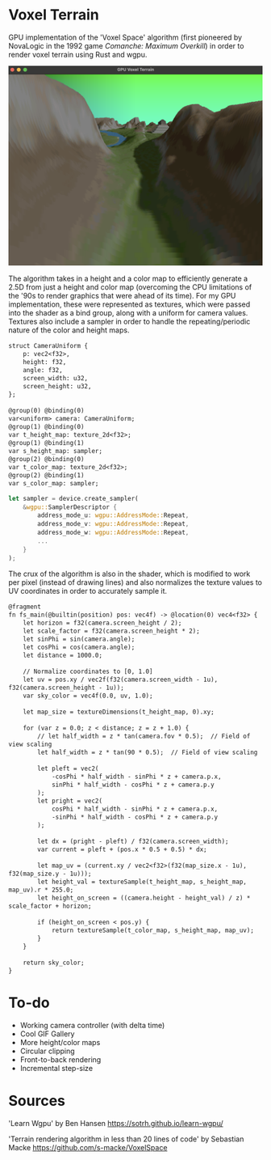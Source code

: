 # Voxel Terrain
GPU implementation of the 'Voxel Space' algorithm (first pioneered by NovaLogic in the 1992 game *Comanche: Maximum Overkill*) in order to render voxel terrain using Rust and wgpu.

![Shader Output](output.png)

The algorithm takes in a height and a color map to efficiently generate a 2.5D from just a height and color map (overcoming the CPU limitations of the '90s to render graphics that were ahead of its time). For my GPU implementation, these were represented as textures, which were passed into the shader as a bind group, along with a uniform for camera values. Textures also include a sampler in order to handle the repeating/periodic nature of the color and height maps.

```wgsl
struct CameraUniform {
    p: vec2<f32>,
    height: f32,
    angle: f32,
    screen_width: u32,
    screen_height: u32,
};

@group(0) @binding(0)
var<uniform> camera: CameraUniform;
@group(1) @binding(0)
var t_height_map: texture_2d<f32>;
@group(1) @binding(1)
var s_height_map: sampler;
@group(2) @binding(0)
var t_color_map: texture_2d<f32>;
@group(2) @binding(1)
var s_color_map: sampler;
```

```Rust
let sampler = device.create_sampler(
    &wgpu::SamplerDescriptor {
        address_mode_u: wgpu::AddressMode::Repeat,
        address_mode_v: wgpu::AddressMode::Repeat,
        address_mode_w: wgpu::AddressMode::Repeat,
        ...
    }
);
```


The crux of the algorithm is also in the shader,
which is modified to work per pixel (instead of drawing lines) and also normalizes the texture values to UV coordinates in order to accurately sample it.

```wgsl
@fragment
fn fs_main(@builtin(position) pos: vec4f) -> @location(0) vec4<f32> {
    let horizon = f32(camera.screen_height / 2);
    let scale_factor = f32(camera.screen_height * 2);
    let sinPhi = sin(camera.angle);
    let cosPhi = cos(camera.angle);
    let distance = 1000.0;

    // Normalize coordinates to [0, 1.0]
    let uv = pos.xy / vec2f(f32(camera.screen_width - 1u), f32(camera.screen_height - 1u));
    var sky_color = vec4f(0.0, uv, 1.0);

    let map_size = textureDimensions(t_height_map, 0).xy;

    for (var z = 0.0; z < distance; z = z + 1.0) {
        // let half_width = z * tan(camera.fov * 0.5);  // Field of view scaling
        let half_width = z * tan(90 * 0.5);  // Field of view scaling

        let pleft = vec2(
            -cosPhi * half_width - sinPhi * z + camera.p.x,
            sinPhi * half_width - cosPhi * z + camera.p.y
        );
        let pright = vec2(
            cosPhi * half_width - sinPhi * z + camera.p.x,
            -sinPhi * half_width - cosPhi * z + camera.p.y
        );

        let dx = (pright - pleft) / f32(camera.screen_width);
        var current = pleft + (pos.x * 0.5 + 0.5) * dx;

        let map_uv = (current.xy / vec2<f32>(f32(map_size.x - 1u), f32(map_size.y - 1u)));
        let height_val = textureSample(t_height_map, s_height_map, map_uv).r * 255.0;
        let height_on_screen = ((camera.height - height_val) / z) * scale_factor + horizon;

        if (height_on_screen < pos.y) {
            return textureSample(t_color_map, s_height_map, map_uv);
        }
    }

    return sky_color;
}
```

# To-do
- Working camera controller (with delta time)
- Cool GIF Gallery
- More height/color maps
- Circular clipping
- Front-to-back rendering
- Incremental step-size

# Sources
'Learn Wgpu' by Ben Hansen https://sotrh.github.io/learn-wgpu/

'Terrain rendering algorithm in less than 20 lines of code' by Sebastian Macke https://github.com/s-macke/VoxelSpace